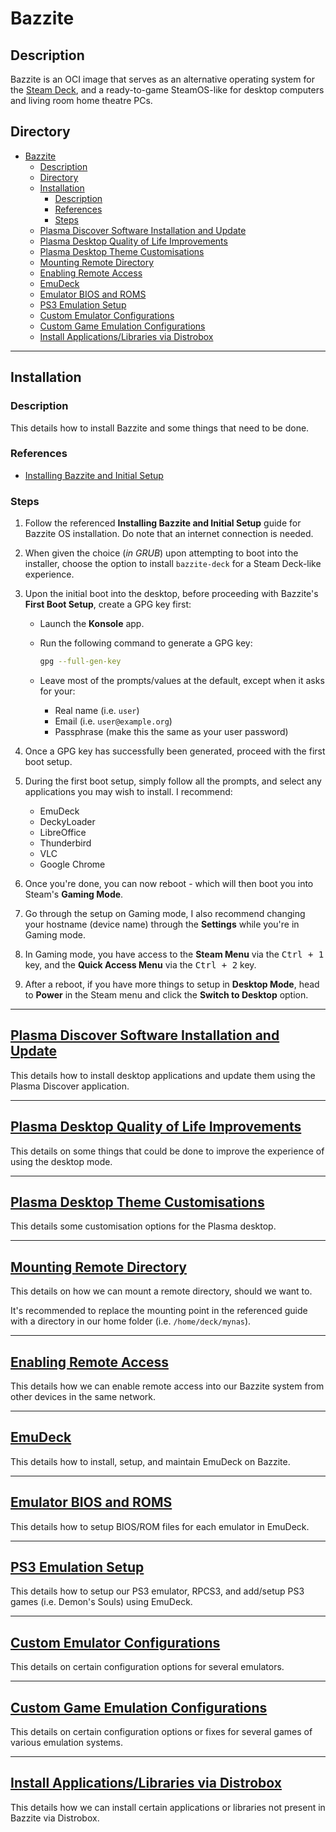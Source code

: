 # Bazzite

## Description

Bazzite is an OCI image that serves as an alternative operating system for the [Steam Deck](https://www.steamdeck.com), and a ready-to-game SteamOS-like for desktop computers and living room home theatre PCs.

## Directory

- [Bazzite](#bazzite)
	- [Description](#description)
	- [Directory](#directory)
	- [Installation](#installation)
		- [Description](#description-1)
		- [References](#references)
		- [Steps](#steps)
	- [Plasma Discover Software Installation and Update](#plasma-discover-software-installation-and-update)
	- [Plasma Desktop Quality of Life Improvements](#plasma-desktop-quality-of-life-improvements)
	- [Plasma Desktop Theme Customisations](#plasma-desktop-theme-customisations)
	- [Mounting Remote Directory](#mounting-remote-directory)
	- [Enabling Remote Access](#enabling-remote-access)
	- [EmuDeck](#emudeck)
	- [Emulator BIOS and ROMS](#emulator-bios-and-roms)
	- [PS3 Emulation Setup](#ps3-emulation-setup)
	- [Custom Emulator Configurations](#custom-emulator-configurations)
	- [Custom Game Emulation Configurations](#custom-game-emulation-configurations)
	- [Install Applications/Libraries via Distrobox](#install-applicationslibraries-via-distrobox)

---

## Installation

### Description

This details how to install Bazzite and some things that need to be done.

### References

- [Installing Bazzite and Initial Setup](https://universal-blue.org/images/bazzite/installation)

### Steps

1. Follow the referenced **Installing Bazzite and Initial Setup** guide for Bazzite OS installation. Do note that an internet connection is needed.

2. When given the choice (_in GRUB_) upon attempting to boot into the installer, choose the option to install `bazzite-deck` for a Steam Deck-like experience.

3. Upon the initial boot into the desktop, before proceeding with Bazzite's **First Boot Setup**, create a GPG key first:

   - Launch the **Konsole** app.

   - Run the following command to generate a GPG key:

		```sh
		gpg --full-gen-key
		```

   - Leave most of the prompts/values at the default, except when it asks for your:
     - Real name (i.e. `user`)
     - Email (i.e. `user@example.org`)
     - Passphrase (make this the same as your user password)

4. Once a GPG key has successfully been generated, proceed with the first boot setup.

5. During the first boot setup, simply follow all the prompts, and select any applications you may wish to install. I recommend:
	- EmuDeck
	- DeckyLoader
	- LibreOffice
	- Thunderbird
	- VLC
	- Google Chrome

6. Once you're done, you can now reboot - which will then boot you into Steam's **Gaming Mode**.

7. Go through the setup on Gaming mode, I also recommend changing your hostname (device name) through the **Settings** while you're in Gaming mode.

8. In Gaming mode, you have access to the **Steam Menu** via the <kbd>Ctrl + 1</kbd> key, and the **Quick Access Menu** via the <kbd>Ctrl + 2</kbd> key.

9. After a reboot, if you have more things to setup in **Desktop Mode**, head to **Power** in the Steam menu and click the **Switch to Desktop** option.

---

## [Plasma Discover Software Installation and Update](../topics/plasma-discover.md#software-installation-and-update)

This details how to install desktop applications and update them using the Plasma Discover application.

---

## [Plasma Desktop Quality of Life Improvements](../topics/plasma-desktop.md#quality-of-life-improvements)

This details on some things that could be done to improve the experience of using the desktop mode.

---

## [Plasma Desktop Theme Customisations](../topics/plasma-desktop.md#theme-customisations)

This details some customisation options for the Plasma desktop.

---

## [Mounting Remote Directory](../topics/mounting-remote-dir.md)

This details on how we can mount a remote directory, should we want to.

It's recommended to replace the mounting point in the referenced guide with a directory in our home folder (i.e. `/home/deck/mynas`).

---

## [Enabling Remote Access](../topics/enabling-remote-access.md)

This details how we can enable remote access into our Bazzite system from other devices in the same network.

---

## [EmuDeck](../topics/emudeck.md)

This details how to install, setup, and maintain EmuDeck on Bazzite.

---

## [Emulator BIOS and ROMS](../topics/emudeck.md#bios-and-roms)

This details how to setup BIOS/ROM files for each emulator in EmuDeck.

---

## [PS3 Emulation Setup](../topics/emudeck.md#ps3-emulation-setup)

This details how to setup our PS3 emulator, RPCS3, and add/setup PS3 games (i.e. Demon's Souls) using EmuDeck.

---

## [Custom Emulator Configurations](../topics/emulation.md#custom-emulator-configurations)

This details on certain configuration options for several emulators.

---

## [Custom Game Emulation Configurations](../topics/emulation.md#custom-game-emulation-configurations)

This details on certain configuration options or fixes for several games of various emulation systems.

---

## [Install Applications/Libraries via Distrobox](../topics/distrobox.md#software-installation)

This details how we can install certain applications or libraries not present in Bazzite via Distrobox.

